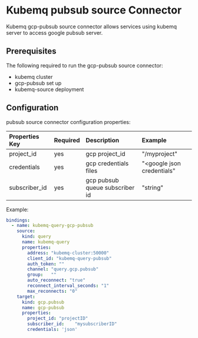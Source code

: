 # Kubemq pubsub source Connector

Kubemq gcp-pubsub source connector allows services using kubemq server to access google pubsub server.

## Prerequisites
The following required to run the gcp-pubsub source connector:

- kubemq cluster
- gcp-pubsub set up
- kubemq-source deployment

## Configuration

pubsub source connector configuration properties:

| Properties Key | Required | Description                                | Example                    |
|:---------------|:---------|:-------------------------------------------|:---------------------------|
| project_id     | yes      | gcp project_id                             | "<googleurl>/myproject"    |
| credentials    | yes      | gcp credentials files                      | "<google json credentials" |
| subscriber_id  | yes      | gcp pubsub queue subscriber id             | "string"          |


Example:

```yaml
bindings:
  - name: kubemq-query-gcp-pubsub
    source:
      kind: query
      name: kubemq-query
      properties:
        address: "kubemq-cluster:50000"
        client_id: "kubemq-query-pubsub"
        auth_token: ""
        channel: "query.gcp.pubsub"
        group:   ""
        auto_reconnect: "true"
        reconnect_interval_seconds: "1"
        max_reconnects: "0"
    target:
      kind: gcp.pubsub
      name: gcp-pubsub
      properties:
        project_id: "projectID"
        subscriber_id:    "mysubscriberID"
        credentials: 'json'

```
